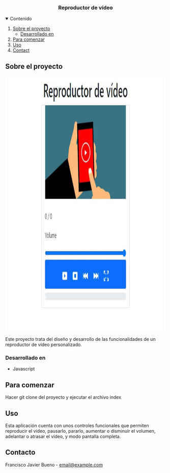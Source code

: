 

  <h3 align="center">Reproductor de vídeo</h3>



<!-- TABLE OF CONTENTS -->
<details open="open">
  <summary>Contenido</summary>
  <ol>
    <li>
      <a href="#about-the-project">Sobre el proyecto</a>
      <ul>
        <li><a href="#built-with">Desarrollado en</a></li>
      </ul>
    </li>
    <li>
      <a href="#getting-started">Para comenzar</a>
      <ul>
      </ul>
    </li>
    <li><a href="#usage">Uso</a></li>
    <li><a href="#contact">Contact</a></li>
  </ol>
</details>



<!-- ABOUT THE PROJECT -->
## Sobre el proyecto

<img src="imagen.jpg" alt="Logo" width="600" height="800">

Este proyecto trata del diseño y desarrollo de las funcionalidades de un reproductor de vídeo personalizado.

### Desarrollado en

* Javascript



<!-- GETTING STARTED -->
## Para comenzar

Hacer git clone del proyecto y ejecutar el archivo index



<!-- USAGE EXAMPLES -->
## Uso

Esta aplicación cuenta con unos controles funcionales que permiten reproducir el vídeo, pausarlo, pararlo, aumentar o disminuir el volumen, adelantar o atrasar el vídeo, y modo pantalla completa.



<!-- CONTACT -->
## Contacto

Francisco Javier Bueno - email@example.com






